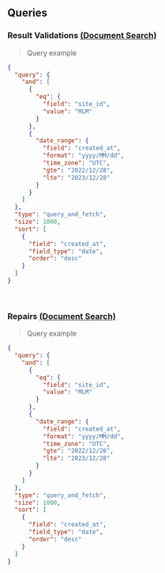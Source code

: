 ## Queries

### Result Validations [(Document Search)](https://web.furycloud.io/cards-smart-transaction-repair/ds/search/787468)

> Query example
```json
{
  "query": {
    "and": [
      {
        "eq": {
          "field": "site_id",
          "value": "MLM"
        }
      },
      {
        "date_range": {
          "field": "created_at",
          "format": "yyyy/MM/dd",
          "time_zone": "UTC",
          "gte": "2022/12/28",
          "lte": "2023/12/28"
        }
      }
    ]
  },
  "type": "query_and_fetch",
  "size": 1000,
  "sort": [
    {
      "field": "created_at",
      "field_type": "date",
      "order": "desc"
    }
  ]
}
```

<br/>

### Repairs [(Document Search)](https://web.furycloud.io/cards-smart-transaction-repair/ds/search/787308)

> Query example
```json
{
  "query": {
    "and": [
      {
        "eq": {
          "field": "site_id",
          "value": "MLM"
        }
      },
      {
        "date_range": {
          "field": "created_at",
          "format": "yyyy/MM/dd",
          "time_zone": "UTC",
          "gte": "2022/12/28",
          "lte": "2023/12/28"
        }
      }
    ]
  },
  "type": "query_and_fetch",
  "size": 1000,
  "sort": [
    {
      "field": "created_at",
      "field_type": "date",
      "order": "desc"
    }
  ]
}
```
